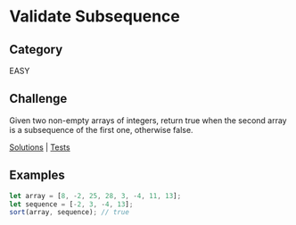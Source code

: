 # Validate Subsequence

## Category

EASY

## Challenge

Given two non-empty arrays of integers, return true when the second array is a subsequence of the first one, otherwise false.

[Solutions](solution.js) | [Tests](solution.test.js)

## Examples

```js
let array = [8, -2, 25, 28, 3, -4, 11, 13];
let sequence = [-2, 3, -4, 13];
sort(array, sequence); // true
```
